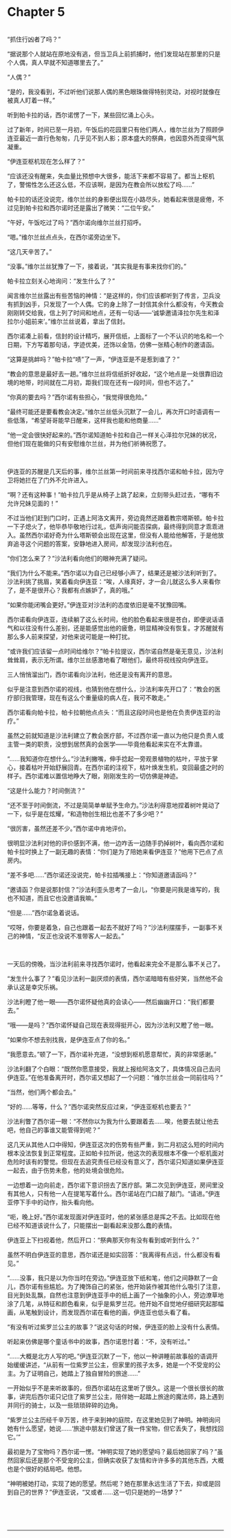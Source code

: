 # Chapter 5

<br>
“抓住行凶者了吗？”

“据说那个人就站在原地没有逃，但当卫兵上前抓捕时，他们发现站在那里的只是个人偶，真人早就不知道哪里去了。”

“人偶？”

“是的，我没看到，不过听他们说那人偶的黑色眼珠做得特别灵动，对视时就像在被真人盯着一样。”

听到帕卡拉的话，西尔诺愣了一下，某些回忆涌上心头。

过了新年，时间已至一月初，午饭后的花园里只有他们两人，维尔兰丝为了照顾伊连亚最近一直行色匆匆，几乎见不到人影；原本盛大的祭典，也因意外而变得气氛凝重。

“伊连亚枢机现在怎么样了？”

“应该还没有醒来，失血量比预想中大很多，能活下来都不容易了。都当上枢机了，警惕性怎么还这么低，不应该啊，是因为在教会所以放松了吗……”

帕卡拉的话还没说完，维尔兰丝的身影便出现在小路尽头，她看起来很是疲倦，不过见到帕卡拉和西尔诺时还是露出了微笑：“二位午安。”

“午好，午饭吃过了吗？”西尔诺向维尔兰丝打招呼。

“嗯。”维尔兰丝点点头，在西尔诺旁边坐下。

“这几天辛苦了。”

“没事。”维尔兰丝犹豫了一下，接着说，“其实我是有事来找你们的。”

帕卡拉立刻关心地询问：“发生什么了？”

闻言维尔兰丝露出有些苦恼的神情：“是这样的，你们应该都听到了传言，卫兵没有抓到凶手，只发现了一个人偶。它的身上除了一封信其余什么都没有，今天教会刚刚转交给我，信上列了时间和地点，还有一句话——‘诚挚邀请泽拉尔先生和泽拉尔小姐前来’。”维尔兰丝说着，拿出了信封。

西尔诺凑上前看，信封的设计精巧，展开信纸，上面标了一个不认识的地名和一个日期，下方写着那句话，字迹优美，还饰以金箔，仿佛一张精心制作的邀请函。

“这算是挑衅吗？”帕卡拉“啧”了一声，“伊连亚是不是惹到谁了？”

“教会的意思是最好去一趟。”维尔兰丝将信纸折好收起，“这个地点是一处很靠旧边境的地带，时间就在二月初，距我们现在还有一段时间，但也不远了。”

“你真的要去吗？”西尔诺有些担心，“我觉得很危险。”

“最终可能还是要看教会决定。”维尔兰丝低头沉默了一会儿，再次开口时语调有一些低落，“希望哥哥能早日醒来，这样我也能和他商量……”

“他一定会很快好起来的。”西尔诺知道帕卡拉和自己一样关心泽拉尔兄妹的状况，但他们现在能做的只有安慰维尔兰丝，并为他们祈祷祝愿了。

<br>

伊连亚的苏醒是几天后的事，维尔兰丝第一时间前来寻找西尔诺和帕卡拉，因为守卫将她拦在了门外不允许进入。

“啊？还有这种事！”帕卡拉几乎是从椅子上跳了起来，立刻带头赶过去，“哪有不允许兄妹见面的！”

不过当他们赶到门口时，正遇上阿洛文离开，旁边竟然还跟着教宗塔斯顿。帕卡拉一下子熄火了，他毕恭毕敬地行过礼，低声询问能否探病，最终得到同意才乖乖进入。虽然西尔诺好奇为什么塔斯顿会出现在这里，但没有人能给他解答，于是他放弃追寻这个问题的答案，安静地进入房间，却发现沙法利也在。

“你们怎么来了？”沙法利看向他们的眼神充满了疑问。

“我们为什么不能来。”西尔诺以为自己已经够小声了，结果还是被沙法利听到了。沙法利挑了挑眉，笑着看向伊连亚：“唉，人缘真好，才一会儿就这么多人来看你了，是不是很开心？我都有点嫉妒了，真的哦。”

“如果你能闭嘴会更好。”伊连亚对沙法利的态度依旧是毫不犹豫回嘴。

西尔诺看向伊连亚，连续躺了这么长时间，他的脸色看起来很是苍白，即便说话语气和以往没有什么差别，还是能感觉出他的疲惫，明显精神没有恢复。才苏醒就有那么多人前来探望，对他来说可能是一种打扰。

“或许我们应该留一点时间给维尔？”帕卡拉提议，西尔诺自然是毫无意见，沙法利耸耸肩，表示无所谓。维尔兰丝感激地看了眼他们，最终将视线投向伊连亚。

三人悄悄溜出门，西尔诺看向沙法利，他还是没有离开的意思。

似乎是注意到西尔诺的视线，也猜到他在想什么，沙法利率先开口了：“教会的医疗部归我管理，现在有这么个重量级的病人在，我可不敢走。”

西尔诺看向帕卡拉，帕卡拉朝他点点头：“而且这段时间也是他在负责伊连亚的治疗。”

虽然之前就知道是沙法利建立了教会医疗部，不过西尔诺一直以为他只是负责人或主管一类的职责，没想到居然真的会医学——毕竟他看起来实在不太靠谱。

“……我知道你在想什么。”沙法利撇嘴，伸手捻起一旁观景植物的枯叶，平放于掌心，接着枯叶开始舒展回青。在西尔诺的注视下，枯叶焕发生机，变回最盛之时的样子。西尔诺难以置信地睁大了眼，刚刚发生的一切仿佛是神迹。

“这是什么能力？时间倒流？”

“还不至于时间倒流，不过是简简单单赋予生命力。”沙法利得意地捏着树叶晃动了一下，似乎是在炫耀，“和造物创生相比也差不了多少吧？”

“很厉害，虽然还差不少。”西尔诺中肯地评价。

很明显沙法利对他的评价感到不满，他一边咋舌一边随手扔掉树叶，看向西尔诺和帕卡拉时换上了一副无趣的表情：“你们是为了陪她来看伊连亚？”他用下巴点了点房内。

“差不多吧……”西尔诺还没说完，帕卡拉插嘴接上：“你知道邀请函吗？”

“邀请函？你是说那封信？”沙法利歪头思考了一会儿，“你要是问我是谁写的，我也不知道，而且它也没邀请我嘛。”

“但是……”西尔诺急着说话。

“哎呀，你要是着急，自己也跟着一起去不就好了吗？”沙法利摆摆手，一副事不关己的神情，“反正也没说不准带客人一起去。”

<br>

一天后的傍晚，当沙法利前来寻找西尔诺时，他看起来完全不是那么事不关己了。

“发生什么事了？”看见沙法利一副厌烦的表情，西尔诺暗暗有些好笑，当然他不会承认这是幸灾乐祸。

沙法利瞪了他一眼——西尔诺怀疑他真的会读心——然后幽幽开口：“我们都要去。”

“哦——是吗？”西尔诺怀疑自己现在表现得挺开心，因为沙法利又瞪了他一眼。

“如果你不想去别找我，是伊连亚点了你的名。”

“我愿意去。”顿了一下，西尔诺补充道，“没想到枢机愿意帮忙，真的非常感谢。”

沙法利翻了个白眼：“既然你愿意接受，我就上报给阿洛文了，具体情况自己去问伊连亚。”在他准备离开时，西尔诺又想起了一个问题：“维尔兰丝会一同前往吗？”

“当然，他们两个都会去。”

“好的……等等，什么？”西尔诺突然反应过来，“伊连亚枢机也要去？”

沙法利瞥了西尔诺一眼：“不然你以为我为什么要跟着去……唉，他要去就让他去吧，他自己的事谁又能管得到呢？”

这几天从其他人口中得知，伊连亚这次的伤势有些严重，到二月初这么短的时间内根本没法恢复到正常程度。正如帕卡拉所说，他这次的表现根本不像一个枢机面对危险时该有的警觉。但现在去追究责任已经没有意义了，西尔诺只知道如果伊连亚一起去，由于伤势未愈，他的处境会很危险。

一边想着一边向前走，西尔诺下意识拐去了医疗部。第二次见到伊连亚，房间里没有其他人，只有他一人在提笔写着什么。西尔诺站在门口敲了敲门。“请进。”伊连亚停下手中的动作，抬头看向他。

“呃，晚上好。”西尔诺发现面对伊连亚时，他的紧张感总是挥之不去。比如现在他已经不知道该说什么了，只能摆出一副看起来没那么蠢的表情。

伊连亚上下扫视着他，然后开口：“祭典那天你有没有看到或听到什么？”

虽然不明白伊连亚的意思，西尔诺还是如实回答：“我离得有点远，什么都没有看见。”

“……没事，我只是以为你当时在旁边。”伊连亚放下纸和笔，他们之间静默了一会儿，西尔诺有些尴尬。为了掩饰自己的紧张，他开始装作被其他什么吸引了注意，目光到处乱飘，自然也注意到伊连亚手中的纸上画了一个抽象的小人，旁边潦草地涂了几笔，从特征和颜色看来，似乎是紫罗兰花。他开始不自觉地仔细研究起那幅画，从笔触到设计，而发现西尔诺在看他的画，伊连亚也低头看了看。

“有没有听过紫罗兰公主的故事？”说这句话的时候，伊连亚的脸上没有什么表情。

听起来仿佛是哪个童话书中的故事，西尔诺思忖着：“不，没有听过。”

“……大概是北方人写的吧。”伊连亚沉默了一下，他以一种讲睡前故事般的语调开始缓缓讲述，“从前有一位紫罗兰公主，但家里的孩子太多，她是一个不受宠的公主。为了证明自己，她踏上了独自冒险的旅途……”

一开始似乎不是来听故事的，但西尔诺站在这里听了很久。这是一个很长很长的故事，讲完后西尔诺只记住了紫罗兰公主，陪伴她一起踏上旅途的魔法师，路上遇到并同行的骑士，以及一些琐琐碎碎的边角。

“紫罗兰公主历经千辛万苦，终于来到神的庭院，在这里她见到了神明。神明询问她有什么愿望，她说……‘旅途中朋友们曾送了我一件宝物，但它丢失了，我想找回它。’”

最初是为了宝物吗？西尔诺一愣。“神明实现了她的愿望吗？最后她回家了吗？”虽然回家后还是那个不受宠的公主，但确实收获了友情和许许多多的其他东西，大概也是个很好的结局吧。他想。

“神明被她打动，实现了她的愿望。然后呢？她在那里永远生活了下去，抑或是回到自己的世界？”伊连亚说，“又或者……这一切只是她的一场梦？”

<br>
<br>
<br>

---
